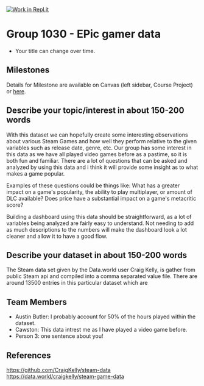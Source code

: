 [![Work in Repl.it](https://classroom.github.com/assets/work-in-replit-14baed9a392b3a25080506f3b7b6d57f295ec2978f6f33ec97e36a161684cbe9.svg)](https://classroom.github.com/online_ide?assignment_repo_id=366928&assignment_repo_type=GroupAssignmentRepo)
# Group 1030 - EPic gamer data 

- Your title can change over time.

## Milestones

Details for Milestone are available on Canvas (left sidebar, Course Project) or [here](https://firas.moosvi.com/courses/data301/project/milestone01.html).

## Describe your topic/interest in about 150-200 words

With this dataset we can hopefully create some interesting observations about various Steam Games and how well they perform relative to the given variables such as release date, genre, etc. Our group has some interest in this data as we have all played video games before as a pastime, so it is both fun and familiar. There are a lot of questions that can be asked and analyzed by using this data and i think it will provide some insight as to what makes a game popular. 

Examples of these questions could be things like: 
What has a greater impact on a game's popularity, the ability to play multiplayer, or amount of DLC available? 
Does price have a substantial impact on a game's metacritic score?

Building a dashboard using this data should be straightforward, as a lot of variables being analyzed are fairly easy to understand. Not needing to add as much descriptions to the numbers will make the dashboard look a lot cleaner and allow it to have a good flow.

## Describe your dataset in about 150-200 words

The Steam data set given by the Data.world user Craig Kelly, is gather from public Steam api and compiled into a comma separated value file. There are around 13500 entries in this particular dataset which are 

## Team Members

- Austin Butler: I probably account for 50% of the hours played within the dataset.
- Cawston: This data intrest me as I have played a video game before.
- Person 3: one sentence about you!

## References

https://github.com/CraigKelly/steam-data
https://data.world/craigkelly/steam-game-data
